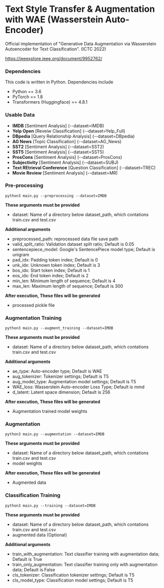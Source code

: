 # Text Style Transfer & Augmentation with WAE (Wasserstein Auto-Encoder)

Official implementation of "Generative Data Augmentation via Wasserstein Autoencoder for Text Classification". (ICTC 2022)

https://ieeexplore.ieee.org/document/9952762/

### Dependencies

This code is written in Python. Dependencies include

* Python == 3.6
* PyTorch == 1.8
* Transformers (Huggingface) == 4.8.1

### Usable Data
* **IMDB** [Sentiment Analysis] (--dataset=IMDB)
* **Yelp Open** [Reveiw Classification] (--dataset=Yelp_Full)
* **DBpedia** [Query Relationship Analysis] (--dataset=DBpedia)
* **AG News** [Topic Classification] (--dataset=AG_News)
* **SST2** [Sentiment Analysis] (--dataset=SST2)
* **SST5** [Sentiment Analysis] (--dataset=SST5)
* **ProsCons** [Sentiment Analysis] (--dataset=ProsCons)
* **Subjectivity** [Sentiment Analysis] (--dataset=SUBJ)
* **Text REtrieval Conference** [Question Classification] (--dataset=TREC)
* **Movie Review** [Sentiment Analysis] (--dataset=MR)

### Pre-processing

```
python3 main.py --preprocessing --dataset=IMDB
```

**These arguments must be provided**
- dataset: Name of a directory below dataset_path, which contations train.csv and test.csv

**Additional arguments**
- preprocessed_path: reprocessed data file save path
- valid_split_ratio: Validation dataset split ratio; Default is 0.05
- sentencepiece_model: Google's SentencePiece model type; Default is unigram
- pad_idx: Padding token index; Default is 0
- unk_idx: Unknown token index; Default is 3
- bos_idx: Start token index; Default is 1
- eos_idx: End token index; Default is 2
- min_len: Minimum length of sequence; Default is 4
- max_len: Maximum length of sequence; Default is 300

**After execution, These files will be generated**
- processed pickle file

### Augmentation Training

```
python3 main.py --augment_training --dataset=IMDB
```

**These arguments must be provided**
- dataset: Name of a directory below dataset_path, which contations train.csv and test.csv

**Additional arguments**
- ae_type: Auto-encoder type; Default is WAE
- aug_tokenizer: Tokenizer settings; Default is T5
- aug_model_type: Augmentation model settings; Default is T5
- WAE_loss: Wasserstein Auto-encoder Loss Type; Default is mmd
- d_latent: Latent space dimension; Default is 256


**After execution, These files will be generated**
- Augmentation trained model weights

### Augmentation

```
python3 main.py --augmentation --dataset=IMDB
```

**These arguments must be provided**
- dataset: Name of a directory below dataset_path, which contations train.csv and test.csv
- model weights

**After execution, These files will be generated**
- Augmented data

### Classification Training

```
python3 main.py --training --dataset=IMDB
```

**These arguments must be provided**
- dataset: Name of a directory below dataset_path, which contations train.csv and test.csv
- augmented data (Optional)

**Additional arguments**
- train_with_augmentation: Text classifier training with augmentation data; Default is True
- train_only_augmentation: Text classifier training only with augmentation data; Default is False
- cls_tokenizer: Classification tokenizer settings; Default is T5
- cls_model_type: Classification model settings; Default is T5